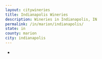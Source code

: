 ```yaml
---
layout: citywineries
title: Indianapolis Wineries
description: Wineries in Indianapolis, IN
permalink: /in/marion/indianapolis/
state: in
county: marion
city: indianapolis
---
```

-
